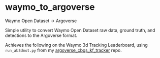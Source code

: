 # waymo_to_argoverse
Waymo Open Dataset -> Argoverse

Simple utility to convert Waymo Open Dataset raw data, ground truth, and detections to the Argoverse format.

Achieves the following on the Waymo 3d Tracking Leaderboard, using `run_ab3dmot.py` from my [argoverse_cbgs_kf_tracker](https://github.com/johnwlambert/argoverse_cbgs_kf_tracker) repo.
